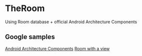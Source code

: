 # TheRoom
Using Room database + official Android Architecture Components

Google samples
--------------
[Android Architecture Components][1]
[Room with a view][2]

[1]: https://github.com/googlesamples/android-architecture-components
[2]: https://github.com/googlecodelabs/android-room-with-a-view
